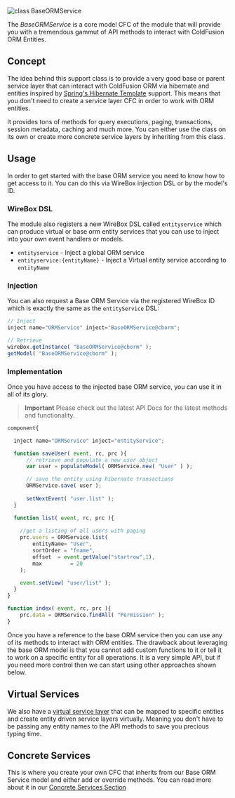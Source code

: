 ![class BaseORMService](https://github.com/ColdBox/cbox-cborm/wiki/BaseORMService.jpg)

 The *BaseORMService* is a core model CFC of the module that will provide you with a tremendous gammut of API methods to interact with ColdFusion ORM Entities. 

## Concept 
The idea behind this support class is to provide a very good base or parent service layer that can interact with ColdFusion ORM via hibernate and entities inspired by [Spring's Hibernate Template](http://static.springsource.org/spring/docs/3.0.x/spring-framework-reference/html/classic-spring.html#classic-spring-hibernate) support.  This means that you don't need to create a service layer CFC in order to work with ORM entities. 

It provides tons of methods for query executions, paging, transactions, session metadata, caching and much more. You can either use the class on its own or create more concrete service layers by inheriting from this class. 

## Usage
In order to get started with the base ORM service you need to know how to get access to it.  You can do this via WireBox injection DSL or by the model's ID.

### WireBox DSL
The module also registers a new WireBox DSL called `entityservice` which can produce virtual or base orm entity services that you can use to inject into your own event handlers or models.

* `entityservice` - Inject a global ORM service
* `entityservice:{entityName}` - Inject a Virtual entity service according to `entityName`

### Injection

You can also request a Base ORM Service via the registered WireBox ID which is exactly the same as the `entityService` DSL:

```js
// Inject
inject name="ORMService" inject="BaseORMService@cborm";

// Retrieve
wireBox.getInstance( "BaseORMService@cborm" );
getModel( "BaseORMService@cborm" );
```

### Implementation 
Once you have access to the injected base ORM service, you can use it in all of its glory.

> **Important** Please check out the latest API Docs for the latest methods and functionality. 


```javascript
component{

  inject name="ORMService" inject="entityService";

  function saveUser( event, rc, prc ){
      // retrieve and populate a new user object
      var user = populateModel( ORMService.new( "User" ) );

      // save the entity using hibernate transactions
      ORMService.save( user );
     
      setNextEvent( "user.list" );
  }

  function list( event, rc, prc ){
    
    //get a listing of all users with paging
    prc.users = ORMService.list(
    	entityName= "User",
    	sortOrder = "fname",
    	offset 	= event.getValue("startrow",1),
    	max 		= 20
    );

    event.setView( "user/list" );
  }
}

function index( event, rc, prc ){
    prc.data = ORMService.findAll( "Permission" );
}
```

Once you have a reference to the base ORM service then you can use any of its methods to interact with ORM entities. The drawback about leveraging the base ORM model is that you cannot add custom functions to it or tell it to work on a specific entity for all operations. It is a very simple API, but if you need more control then we can start using other approaches shown below.


## Virtual Services
We also have a [virtual service layer](/virtualentityservice/VirtualEntityService.md) that can be mapped to specific entities and create entity driven service layers virtually. Meaning you don't have to be passing any entity names to the API methods to save you precious typing time.

## Concrete Services
This is where you create your own CFC that inherits from our Base ORM Service model and either add or override methods.  You can read more about it in our [Concrete Services Section](/Concrete-Services.md) 